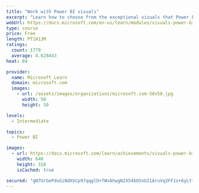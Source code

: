 ```yaml
---
title: "Work with Power BI visuals"
excerpt: "Learn how to choose from the exceptional visuals that Power BI makes available to you. Formatting visuals will direct the user’s attention to exactly where you want it, while helping to make the visual easier to read and interpret. You will also learn about how to use key performance indicators (KPIs)."
webUrl: https://docs.microsoft.com/en-us/learn/modules/visuals-power-bi/
type: course
price: Free
length: PT1H13M
ratings:
  count: 1779
  average: 4.628443
heat: 84

provider:
  name: Microsoft Learn
  domain: microsoft.com
  images:
    - url: /assets/images/organizations/microsoft.com-50x50.jpg
      width: 50
      height: 50

levels:
  - Intermediate

topics:
  - Power BI

images:
  - url: https://docs.microsoft.com/learn/achievements/visuals-power-bi-social.png
    width: 640
    height: 318
    isCached: true

secured: "gN7UrGePdxGiNdXGCp97qqglD+fWvAhwgN2X54bOVxGI1AruVq3FF1s+6yLt+e8AmYxTrdjHvr8k1dPKcFHehI3h/ItW4r4OBGdOu/6LPzKKucjaFdWMZ4po+qlwCRyeY94ttxwThBNVdXInbYITK4COwyaIu+4IaCBm+f28tsvipo6SgVCGTWqhExYiMeRchYD0Qy153jDOJ7VDvJOVJdkbRyvaWsU2oxuAw8uA7oy3CEWIVarI2A37Q8wih8dBpDCzhlr1WMdgkRbnxQknG5ptU+E1aE0uCP9QzL+b1h5BP1x8ivyr6zqkhAHTEXFpm+VcFq7XanjaUm05tjM8WvrGMwzCqumKr+M7Pk3jhc1UseWb5hcJRp6U1m8km5lL+ODmPpp/cvSiX+UwNcSS190Qdb6TiSLi6fgl8BIJmXM=;vH/qknA3cvN7WUpIucngyg=="
---
```


